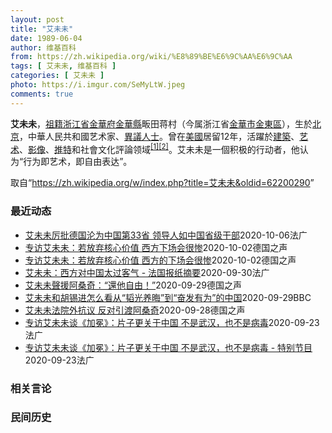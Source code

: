 ```yaml
---
layout: post
title: "艾未未"
date: 1989-06-04
author: 维基百科
from: https://zh.wikipedia.org/wiki/%E8%89%BE%E6%9C%AA%E6%9C%AA
tags: [ 艾未未, 维基百科 ]
categories: [ 艾未未 ]
photo: https://i.imgur.com/SeMyLtW.jpeg
comments: true
---
```

<div class="mw-parser-output">

<p><b>艾未未</b>，<a href="/wiki/%E7%A5%96%E7%B1%8D" title="祖籍">祖籍</a><a href="/wiki/%E6%B5%99%E6%B1%9F%E7%9C%81" title="浙江省">浙江省</a><a href="/wiki/%E9%87%91%E8%8F%AF%E5%BA%9C" class="mw-redirect" title="金華府">金華府</a><a href="/wiki/%E9%87%91%E8%8F%AF%E7%B8%A3" title="金華縣">金華縣</a>畈田蒋村（今属浙江省<a href="/wiki/%E9%87%91%E8%8F%AF%E5%B8%82" class="mw-redirect" title="金華市">金華市</a><a href="/wiki/%E9%87%91%E6%9D%B1%E5%8D%80" class="mw-redirect" title="金東區">金東區</a>），生於<a href="/wiki/%E5%8C%97%E4%BA%AC" class="mw-redirect" title="北京">北京</a>，中華人民共和國艺术家、<a href="/wiki/%E4%B8%AD%E8%8F%AF%E4%BA%BA%E6%B0%91%E5%85%B1%E5%92%8C%E5%9C%8B%E6%8C%81%E4%B8%8D%E5%90%8C%E6%94%BF%E8%A6%8B%E8%80%85%E5%88%97%E8%A1%A8" class="mw-redirect" title="中華人民共和國持不同政見者列表">異議人士</a>。曾在<a href="/wiki/%E7%BE%8E%E5%9C%8B" class="mw-redirect" title="美國">美國</a>居留12年，活躍於<a href="/wiki/%E5%BB%BA%E7%AF%89" class="mw-redirect" title="建築">建築</a>、<a href="/wiki/%E8%89%BA%E6%9C%AF" title="艺术">艺术</a>、<a href="/wiki/%E5%BD%B1%E5%83%8F" class="mw-redirect" title="影像">影像</a>、<a href="/wiki/%E6%8E%A8%E7%89%B9" class="mw-redirect" title="推特">推特</a>和社會文化評論领域<sup id="cite_ref-1" class="reference"><a href="#cite_note-1">[1]</a></sup><sup id="cite_ref-2" class="reference"><a href="#cite_note-2">[2]</a></sup>。艾未未是一個积极的行动者，他认为“行为即艺术，即自由表达”。
</p>
</div><noscript><img src="//zh.wikipedia.org/wiki/Special:CentralAutoLogin/start?type=1x1" alt="" title="" width="1" height="1" style="border: none; position: absolute;"></noscript>
<div class="printfooter">取自“<a dir="ltr" href="https://zh.wikipedia.org/w/index.php?title=艾未未&amp;oldid=62200290">https://zh.wikipedia.org/w/index.php?title=艾未未&amp;oldid=62200290</a>”</div><div id="recent-news"><h3>最近动态</h3><ul><li><a href="https://nodebe4.github.io/waimei/2020-10-06/%E8%89%BE%E6%9C%AA%E6%9C%AA%E5%8E%89%E6%89%B9%E5%BE%B7%E5%9B%BD%E6%B2%A6%E4%B8%BA%E4%B8%AD%E5%9B%BD%E7%AC%AC33%E7%9C%81-%E9%A2%86%E5%AF%BC%E4%BA%BA%E5%A6%82%E4%B8%AD%E5%9B%BD%E7%9C%81%E7%BA%A7%E5%B9%B2%E9%83%A8" title="艾未未厉批德国沦为中国第33省 领导人如中国省级干部—— 06/10/2020 - 12:01 据德国之声说，德国《柏林报》副刊发表题为&quot;中国的第33个省&quot;（Die 33. ...">艾未未厉批德国沦为中国第33省 领导人如中国省级干部</a><time>2020-10-06</time><a class="tag">法广</a></li>
<li><a href="https://nodebe4.github.io/waimei/2020-10-02/%E4%B8%93%E8%AE%BF%E8%89%BE%E6%9C%AA%E6%9C%AA-%E8%8B%A5%E6%94%BE%E5%BC%83%E6%A0%B8%E5%BF%83%E4%BB%B7%E5%80%BC-%E8%A5%BF%E6%96%B9%E4%B8%8B%E5%9C%BA%E4%BC%9A%E5%BE%88%E6%83%A8" title="专访艾未未：若放弃核心价值 西方下场会很惨—— 艾未未的纪录片《加冕》本周在德国联邦议院放映，这位艺术家本人也到场，并接受了德国之声采访。&amp;lt;/small&amp;gt;">专访艾未未：若放弃核心价值 西方下场会很惨</a><time>2020-10-02</time><a class="tag">德国之声</a></li>
<li><a href="https://nodebe4.github.io/waimei/2020-10-02/%E4%B8%93%E8%AE%BF%E8%89%BE%E6%9C%AA%E6%9C%AA-%E8%8B%A5%E6%94%BE%E5%BC%83%E6%A0%B8%E5%BF%83%E4%BB%B7%E5%80%BC-%E8%A5%BF%E6%96%B9%E7%9A%84%E4%B8%8B%E5%9C%BA%E4%BC%9A%E5%BE%88%E6%83%A8" title="专访艾未未：若放弃核心价值 西方的下场会很惨—— 艾未未的纪录片《加冕》本周在德国联邦议院放映，这位艺术家本人也到场，并接受了德国之声采访。&amp;lt;/small&amp;gt; 获取更多...">专访艾未未：若放弃核心价值 西方的下场会很惨</a><time>2020-10-02</time><a class="tag">德国之声</a></li>
<li><a href="https://nodebe4.github.io/waimei/2020-09-30/%E8%89%BE%E6%9C%AA%E6%9C%AA-%E8%A5%BF%E6%96%B9%E5%AF%B9%E4%B8%AD%E5%9B%BD%E5%A4%AA%E8%BF%87%E5%AE%A2%E6%B0%94-%E6%B3%95%E5%9B%BD%E6%8A%A5%E7%BA%B8%E6%91%98%E8%A6%81" title="艾未未：西方对中国太过客气 - 法国报纸摘要—— 30/09/2020 - 17:43 今天各报头版主题纷纷聚焦国内事务。严峻的局势，为各大院校学生正常上课造成困难、 疫情导致社保体系出现巨大财...">艾未未：西方对中国太过客气 - 法国报纸摘要</a><time>2020-09-30</time><a class="tag">法广</a></li>
<li><a href="https://nodebe4.github.io/waimei/2020-09-29/%E8%89%BE%E6%9C%AA%E6%9C%AA%E8%81%B2%E6%8F%B4%E9%98%BF%E6%A1%91%E5%A5%87-%E9%82%84%E4%BB%96%E8%87%AA%E7%94%B1" title="艾未未聲援阿桑奇：“還他自由！”—— 中國著名異議藝術家艾未未9月28日在倫敦法院外抗議，呼籲不要將阿桑奇引渡至美國，還這位維基解密創始人自由。艾未未的文化衫也非常吸睛。&amp;lt;/sma...">艾未未聲援阿桑奇：“還他自由！”</a><time>2020-09-29</time><a class="tag">德国之声</a></li>
<li><a href="https://nodebe4.github.io/waimei/2020-09-29/%E8%89%BE%E6%9C%AA%E6%9C%AA%E5%92%8C%E8%83%A1%E9%94%A1%E8%BF%9B%E6%80%8E%E4%B9%88%E7%9C%8B%E4%BB%8E-%E9%9F%AC%E5%85%89%E5%85%BB%E6%99%A6-%E5%88%B0-%E5%A5%8B%E5%8F%91%E6%9C%89%E4%B8%BA-%E7%9A%84%E4%B8%AD%E5%9B%BD" title="艾未未和胡锡进怎么看从“韬光养晦”到“奋发有为”的中国—— 艾未未和胡锡进怎么看从“韬光养晦”到“奋发有为”的中国 艾未未和胡锡进怎么看从“韬光养晦”到“奋发有为”的中国 3 分钟前 过往中国在...">艾未未和胡锡进怎么看从“韬光养晦”到“奋发有为”的中国</a><time>2020-09-29</time><a class="tag">BBC</a></li>
<li><a href="https://nodebe4.github.io/waimei/2020-09-28/%E8%89%BE%E6%9C%AA%E6%9C%AA%E6%B3%95%E9%99%A2%E5%A4%96%E6%8A%97%E8%AE%AE-%E5%8F%8D%E5%AF%B9%E5%BC%95%E6%B8%A1%E9%98%BF%E6%A1%91%E5%A5%87" title="艾未未法院外抗议 反对引渡阿桑奇—— 2020-09-28T14:39:54.874Z 艾未未手举标语，穿着声援阿桑奇T恤衫出现在法院门口 （德国之声中文网）中国异议艺术家艾未未周一（9月28日...">艾未未法院外抗议 反对引渡阿桑奇</a><time>2020-09-28</time><a class="tag">德国之声</a></li>
<li><a href="https://nodebe4.github.io/waimei/2020-09-23/%E4%B8%93%E8%AE%BF%E8%89%BE%E6%9C%AA%E6%9C%AA%E8%B0%88-%E5%8A%A0%E5%86%95-%E7%89%87%E5%AD%90%E6%9B%B4%E5%85%B3%E4%BA%8E%E4%B8%AD%E5%9B%BD-%E4%B8%8D%E6%98%AF%E6%AD%A6%E6%B1%89-%E4%B9%9F%E4%B8%8D%E6%98%AF%E7%97%85%E6%AF%92" title="专访艾未未谈《加冕》：片子更关于中国 不是武汉，也不是病毒—— 24/09/2020 - 01:46 中国著名艺术家艾未未就自今年1月武汉爆发新冠肺炎疫情后所拍摄的纪录片《加冕》近期在互联网平台...">专访艾未未谈《加冕》：片子更关于中国 不是武汉，也不是病毒</a><time>2020-09-23</time><a class="tag">法广</a></li>
<li><a href="https://nodebe4.github.io/waimei/2020-09-23/%E4%B8%93%E8%AE%BF%E8%89%BE%E6%9C%AA%E6%9C%AA%E8%B0%88-%E5%8A%A0%E5%86%95-%E7%89%87%E5%AD%90%E6%9B%B4%E5%85%B3%E4%BA%8E%E4%B8%AD%E5%9B%BD-%E4%B8%8D%E6%98%AF%E6%AD%A6%E6%B1%89-%E4%B9%9F%E4%B8%8D%E6%98%AF%E7%97%85%E6%AF%92-%E7%89%B9%E5%88%AB%E8%8A%82%E7%9B%AE" title="专访艾未未谈《加冕》：片子更关于中国 不是武汉，也不是病毒 - 特别节目—— 24/09/2020 - 01:35 中国著名艺术家艾未未针对自今年1月武汉爆发新冠肺炎疫情后所拍摄的纪录片《加冕》...">专访艾未未谈《加冕》：片子更关于中国 不是武汉，也不是病毒 - 特别节目</a><time>2020-09-23</time><a class="tag">法广</a></li>
</ul></div><div id="open-opinion"><h3>相关言论</h3><ul></ul></div><div id="mjls-record"><h3>民间历史</h3><ul></ul></div>